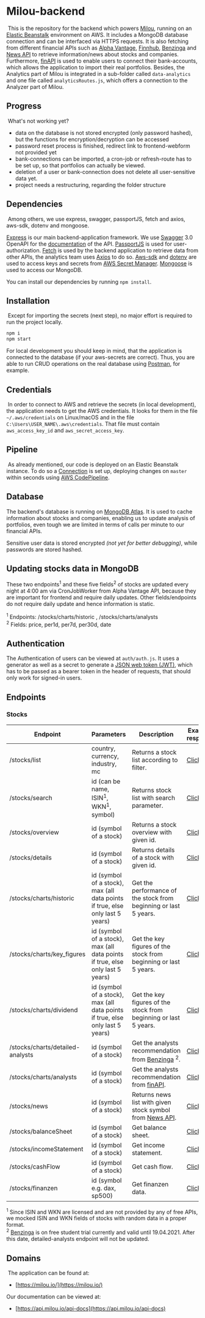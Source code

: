 # Milou-backend

​ This is the repository for the backend which powers [Milou](api.milou.io/api-docs), running on
an [Elastic Beanstalk](https://aws.amazon.com/elasticbeanstalk/) environment on AWS. It includes a MongoDB database
connection and can be interfaced via HTTPS requests. It is also fetching from different financial APIs such
as [Alpha Vantage](https://www.alphavantage.co/), [Finnhub](https://finnhub.io/), [Benzinga](https://benzinga.com/)
and [News API](https://newsapi.org/)
to retrieve information/news about stocks and companies.
Furthermore, [finAPI](https://www.finapi.io/)
is used to enable users to connect their bank-accounts, which allows the application to import their real portfolios.
Besides, the Analytics part of Milou is integrated in a sub-folder called `data-analytics` and one file
called `analyticsRoutes.js`, which offers a connection to the Analyzer part of Milou.


## Progress

​ What's not working yet?

- data on the database is not stored encrypted (only password hashed), but the functions for encryption/decryption can
  be accessed
- password reset process is finished, redirect link to frontend-webform not provided yet
- bank-connections can be imported, a cron-job or refresh-route has to be set up, so that portfolios can actually be
  viewed.
- deletion of a user or bank-connection does not delete all user-sensitive data yet.
- project needs a restructuring, regarding the folder structure


## Dependencies

​ Among others, we use express, swagger, passportJS, fetch and axios, aws-sdk, dotenv and mongoose.

[Express](https://expressjs.com/) is our main backend-application framework. We use [Swagger](https://swagger.io/) 3.0
OpenAPI for the [documentation](https://api.milou.io/api-docs/) of the API.
[PassportJS](http://www.passportjs.org/) is used for user-authorization.
[Fetch](https://www.npmjs.com/package/node-fetch) is used by the backend application to retrieve data from other APIs,
the analytics team uses
[Axios](https://www.npmjs.com/package/axios) to do so.
[Aws-sdk](https://aws.amazon.com/sdk-for-javascript/) and
[dotenv](https://www.npmjs.com/package/dotenv) are used to access keys and secrets from
[AWS Secret Manager](https://aws.amazon.com/secrets-manager/).
[Mongoose](https://www.npmjs.com/package/mongoose) is used to access our MongoDB.

You can install our dependencies by running `npm install`.

## Installation

​ Except for importing the secrets (next step), no major effort is required to run the project locally.

```sh
npm i
npm start
```

For local development you should keep in mind, that the application is connected to the database (if your aws-secrets
are correct). Thus, you are able to run CRUD operations on the real database using [Postman](https://www.postman.com/),
for example. ​

## Credentials

​ In order to connect to AWS and retrieve the secrets (in local development), the application needs to get the AWS
credentials. It looks for them in the file `~/.aws/credentials` on Linux/macOS and in the file
`C:\Users\USER_NAME\.aws\credentials`. That file must contain `aws_access_key_id` and `aws_secret_access_key`. ​

## Pipeline

​ As already mentioned, our code is deployed on an Elastic Beanstalk instance. To do so
a [Connection](https://docs.aws.amazon.com/codepipeline/latest/userguide/connections-github.html) is set up, deploying
changes on `master` within seconds using
[AWS CodePipeline](https://aws.amazon.com/codepipeline/). 
​

## Database

The backend's database is running on [MongoDB Atlas](https://www.mongodb.com/cloud/atlas). It is used to cache
information about stocks and companies, enabling us to update analysis of portfolios, even tough we are limited in terms
of calls per minute to our financial APIs.

Sensitive user data is stored encrypted _(not yet for better debugging)_, while passwords are stored hashed. ​

## Updating stocks data in MongoDB

These two endpoints<sup>1</sup> and these five fields<sup>2</sup> of stocks are updated every night at 4:00 am via CronJobWorker from Alpha Vantage API, because they are important for frontend and require daily updates. 
Other fields/endpoints do not require daily update and hence information is static.

<sup>1</sup> Endpoints: /stocks/charts/historic , /stocks/charts/analysts <br/>
<sup>2</sup> Fields: price, per1d, per7d, per30d, date

## Authentication

The Authentication of users can be viewed at `auth/auth.js`. It uses a generator as well as a secret to generate
a [JSON web token (JWT)](https://jwt.io/), which has to be passed as a bearer token in the header of requests, that should
only work for signed-in users.

## Endpoints

### Stocks

Endpoint | Parameters | Description | Example response
------------- | ------------- | ------------- | -------------
/stocks/list  | country, currency, industry, mc | Returns a stock list according to filter. | [Click](https://api.milou.io/stocks/list?country=USA&currency=USD&industry=Information)
/stocks/search  | id (can be name, ISIN<sup>1</sup>, WKN<sup>1</sup>, symbol) | Returns stock list with search parameter. | [Click](https://api.milou.io/stocks/search?id=software)
/stocks/overview | id (symbol of a stock) | Returns a stock overview with given id. | [Click](https://api.milou.io/stocks/overview?id=IBM)
/stocks/details | id (symbol of a stock) | Returns details of a stock with given id. | [Click](https://api.milou.io/stocks/details?id=MSFT)
/stocks/charts/historic | id (symbol of a stock), max (all data points if true, else only last 5 years) | Get the performance of the stock from beginning or last 5 years. | [Click](https://api.milou.io/stocks/charts/historic?id=AAPL&max=false)
/stocks/charts/key_figures | id (symbol of a stock), max (all data points if true, else only last 5 years) | Get the key figures of the stock from beginning or last 5 years. | [Click](https://api.milou.io/stocks/charts/key_figures?id=MS&max=false)
/stocks/charts/dividend | id (symbol of a stock), max (all data points if true, else only last 5 years) | Get the key figures of the stock from beginning or last 5 years. | [Click](https://api.milou.io/stocks/charts/dividend?id=MSFT&max=true)
/stocks/charts/detailed-analysts | id (symbol of a stock) | Get the analysts recommendation from [Benzinga](https://www.benzinga.com/) <sup>2</sup>. | [Click](https://api.milou.io/stocks/charts/detailed-analysts?id=AAPL)
/stocks/charts/analysts | id (symbol of a stock) | Get the analysts recommendation from [finAPI](https://www.finapi.io/). | [Click](https://api.milou.io/stocks/charts/analysts?id=IBM)
/stocks/news | id (symbol of a stock) | Returns news list with given stock symbol from [News API](https://newsapi.org/). | [Click](https://api.milou.io/stocks/news?id=AAPL)
/stocks/balanceSheet | id (symbol of a stock) | Get balance sheet. | [Click](https://api.milou.io/stocks/balanceSheet?id=MSFT)
/stocks/incomeStatement | id (symbol of a stock) | Get income statement. | [Click](https://api.milou.io/stocks/incomeStatement?id=IBM)
/stocks/cashFlow | id (symbol of a stock) | Get cash flow. | [Click](https://api.milou.io/stocks/cashFlow?id=MSFT)
/stocks/finanzen | id (symbol e.g. dax, sp500) | Get finanzen data. | [Click](https://api.milou.io/stocks/finanzen?id=dax)

<sup>1</sup> Since ISIN and WKN are licensed and are not provided by any of free APIs, we mocked ISIN and WKN fields of stocks with random data in a proper format.<br/>
<sup>2</sup> [Benzinga](https://www.benzinga.com/) is on free student trial currently and valid until 19.04.2021. After this date, detailed-analysts endpoint will not be updated.


## Domains

​ The application can be found at:

* [https://milou.io/](https://milou.io/)

Our documentation can be viewed at:

* [https://api.milou.io/api-docs](https://api.milou.io/api-docs)

